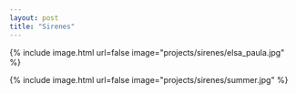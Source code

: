 ```yaml
---
layout: post
title: "Sirenes"
---
```


{% include image.html url=false image="projects/sirenes/elsa_paula.jpg" %}

{% include image.html url=false image="projects/sirenes/summer.jpg" %}
